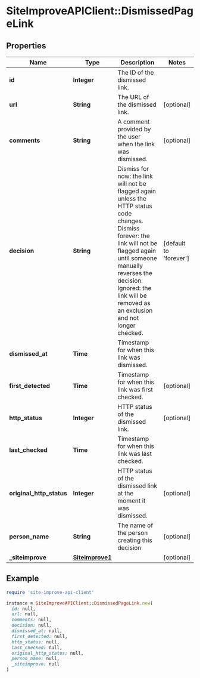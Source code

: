 # SiteImproveAPIClient::DismissedPageLink

## Properties

| Name | Type | Description | Notes |
| ---- | ---- | ----------- | ----- |
| **id** | **Integer** | The ID of the dismissed link. |  |
| **url** | **String** | The URL of the dismissed link. | [optional] |
| **comments** | **String** | A comment provided by the user when the link was dismissed. | [optional] |
| **decision** | **String** | Dismiss for now: the link will not be flagged again unless the HTTP status code changes. Dismiss forever: the link will not be flagged again until someone manually reverses the decision. Ignored: the link will be removed as an exclusion and not longer checked. | [default to &#39;forever&#39;] |
| **dismissed_at** | **Time** | Timestamp for when this link was dismissed. |  |
| **first_detected** | **Time** | Timestamp for when this link was first checked. | [optional] |
| **http_status** | **Integer** | HTTP status of the dismissed link. | [optional] |
| **last_checked** | **Time** | Timestamp for when this link was last checked. |  |
| **original_http_status** | **Integer** | HTTP status of the dismissed link at the moment it was dismissed. | [optional] |
| **person_name** | **String** | The name of the person creating this decision | [optional] |
| **_siteimprove** | [**Siteimprove1**](Siteimprove1.md) |  | [optional] |

## Example

```ruby
require 'site-improve-api-client'

instance = SiteImproveAPIClient::DismissedPageLink.new(
  id: null,
  url: null,
  comments: null,
  decision: null,
  dismissed_at: null,
  first_detected: null,
  http_status: null,
  last_checked: null,
  original_http_status: null,
  person_name: null,
  _siteimprove: null
)
```

